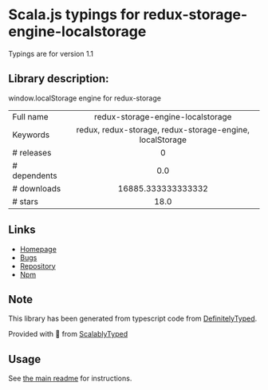 
# Scala.js typings for redux-storage-engine-localstorage

Typings are for version 1.1

## Library description:
window.localStorage engine for redux-storage

|                    |                 |
| ------------------ | :-------------: |
| Full name          | redux-storage-engine-localstorage |
| Keywords           | redux, redux-storage, redux-storage-engine, localStorage |
| # releases         | 0 |
| # dependents       | 0.0 |
| # downloads        | 16885.333333333332 |
| # stars            | 18.0 |

## Links
- [Homepage](https://github.com/react-stack/redux-storage-engine-localstorage)
- [Bugs](https://github.com/react-stack/redux-storage-engine-localstorage/issues)
- [Repository](https://github.com/react-stack/redux-storage-engine-localstorage)
- [Npm](https://www.npmjs.com/package/redux-storage-engine-localstorage)
    


## Note
This library has been generated from typescript code from [DefinitelyTyped](https://definitelytyped.org).

Provided with :purple_heart: from [ScalablyTyped](https://github.com/oyvindberg/ScalablyTyped)

## Usage
See [the main readme](../../readme.md) for instructions.


